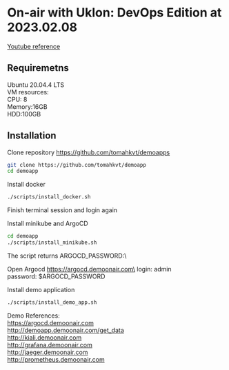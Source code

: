 # On-air with Uklon: DevOps Edition at 2023.02.08

[Youtube reference](https://www.youtube.com/watch?v=bd7ofOND6ZQ&ab_channel=Uklon%E2%80%93%D1%83%D0%BA%D1%80%D0%B0%D1%97%D0%BD%D1%81%D1%8C%D0%BA%D0%B8%D0%B9%D0%BE%D0%BD%D0%BB%D0%B0%D0%B9%D0%BD-%D1%81%D0%B5%D1%80%D0%B2%D1%96%D1%81%D0%B2%D0%B8%D0%BA%D0%BB%D0%B8%D0%BA%D1%83%D0%B0%D0%B2%D1%82%D0%BE)  

## Requiremetns

Ubuntu 20.04.4 LTS\
VM resources:\
CPU: 8\
Memory:16GB\
HDD:100GB

## Installation

Clone repository https://github.com/tomahkvt/demoapps

```bash
git clone https://github.com/tomahkvt/demoapp
cd demoapp
```

Install docker
```bash
./scripts/install_docker.sh
```
Finish terminal session and login again

Install minikube and ArgoCD
```bash
cd demoapp
./scripts/install_minikube.sh
```
The script returns ARGOCD_PASSWORD:\

Open Argocd https://argocd.demoonair.com\
login: admin\
password: $ARGOCD_PASSWORD

Install demo application
```bash
./scripts/install_demo_app.sh
```

Demo References:\
https://argocd.demoonair.com \
http://demoapp.demoonair.com/get_data \
http://kiali.demoonair.com \
http://grafana.demoonair.com \
http://jaeger.demoonair.com \
http://prometheus.demoonair.com
